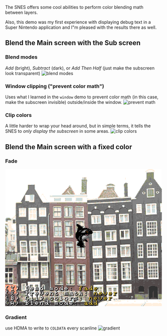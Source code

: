 The SNES offers some cool abilities to perform color blending math between layers.

Also, this demo was my first experience with displaying debug text in a Super Nintendo application and I"m pleased with the results there as well.

## Blend the Main screen with the Sub screen
### Blend modes
_Add_ (bright), _Subtract_ (dark), or _Add Then Half_ (just make the subscreen look transparent)
![blend modes](captures/subscreen_blendmodes.gif)

### Window clipping ("prevent color math")
Uses what I learned in the `window` demo to prevent color math (in this case, make the subscreen invisible) outside/inside the window.
![prevent math](captures/subscreen_preventmath.gif)

### Clip colors
A little harder to wrap your head around, but in simple terms, it tells the SNES to _only display the subscreen_ in some areas.
![clip colors](captures/subscreen_clipcolors.gif)

### 

## Blend the Main screen with a fixed color
### Fade
![fade](captures/fade.gif)

### Gradient
use HDMA to write to `COLDATA` every scanline
![gradient](captures/rainbow.gif)
